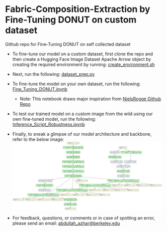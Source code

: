 # Fabric-Composition-Extraction by Fine-Tuning DONUT on custom dataset
Github repo for Fine-Tuning DONUT on self collected dataset

- To fine-tune our model on a custom dataset, first clone the repo and then create a Hugging Face Image Dataset Apache Arrow object by creating the required environment by running:
[create_environment.sh](https://github.com/azhara001/Fabric-Composition-Extraction/blob/main/create_environment.sh)

- Next, run the following:
[dataset_prep.py](https://github.com/azhara001/Fabric-Composition-Extraction/blob/main/dataset_prep.py)

- To fine-tune the model on your own dataset, run the following:
[Fine_Tuning_DONUT.ipynb](https://github.com/azhara001/Fabric-Composition-Extraction/blob/main/Fine_Tuning_DONUT.ipynb)

  - Note: This notebook draws major inspiration from [NielsRogge Github Repo](https://github.com/NielsRogge/Transformers-Tutorials/tree/master/Donut)

- To test our trained model on a custom image from the wild using our own fine-tuned model, run the following:
[Inference_Script_Robustness.ipynb](https://github.com/azhara001/Fabric-Composition-Extraction/blob/main/Inference%20Script_Robustness.ipynb)

- Finally, to sneak a glimpse of our model architecture and backbone, refer to the below image:
![Model Architecture](model_architecture.png)

- For feedback, questions, or comments or in case of spotting an error, please send an email: [abdullah_azhar@berkeley.edu](mailto:abdullah_azhar@berkeley.edu)
